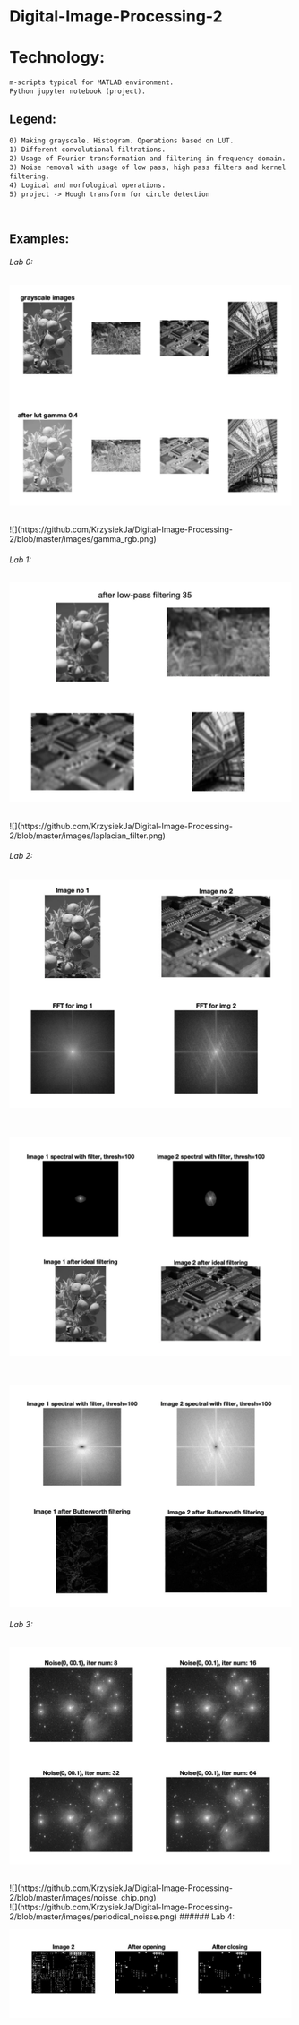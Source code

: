 # Digital-Image-Processing-2

# Technology:
```
m-scripts typical for MATLAB environment.
Python jupyter notebook (project).
```

## Legend:
```
0) Making grayscale. Histogram. Operations based on LUT.
1) Different convolutional filtrations.
2) Usage of Fourier transformation and filtering in frequency domain.
3) Noise removal with usage of low pass, high pass filters and kernel filtering.
4) Logical and morfological operations.
5) project -> Hough transform for circle detection
```
<br>

## Examples:

###### Lab 0:

![](https://github.com/KrzysiekJa/Digital-Image-Processing-2/blob/master/images/gamma.png)

<br>
![](https://github.com/KrzysiekJa/Digital-Image-Processing-2/blob/master/images/gamma_rgb.png)

###### Lab 1:

![](https://github.com/KrzysiekJa/Digital-Image-Processing-2/blob/master/images/low_pass_filter.png)

<br>
![](https://github.com/KrzysiekJa/Digital-Image-Processing-2/blob/master/images/laplacian_filter.png)

###### Lab 2:

![](https://github.com/KrzysiekJa/Digital-Image-Processing-2/blob/master/images/fft_original.png)

<br></br>
![](https://github.com/KrzysiekJa/Digital-Image-Processing-2/blob/master/images/fft_low.png)

<br></br>
![](https://github.com/KrzysiekJa/Digital-Image-Processing-2/blob/master/images/fft_high.png)

###### Lab 3:

![](https://github.com/KrzysiekJa/Digital-Image-Processing-2/blob/master/images/noisse_nebula.png)

<br>
![](https://github.com/KrzysiekJa/Digital-Image-Processing-2/blob/master/images/noisse_chip.png)

<br>
![](https://github.com/KrzysiekJa/Digital-Image-Processing-2/blob/master/images/periodical_noisse.png)
###### Lab 4:

![](https://github.com/KrzysiekJa/Digital-Image-Processing-2/blob/master/images/morfological.png)

